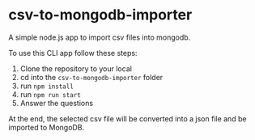 # csv-to-mongodb-importer

A simple node.js app to import csv files into mongodb.

To use this CLI app follow these steps:

1. Clone the repository to your local
2. cd into the `csv-to-mongodb-importer` folder
3. run `npm install`
4. run `npm run start`
5. Answer the questions

At the end, the selected csv file will be converted into a json file and be imported to MongoDB.
